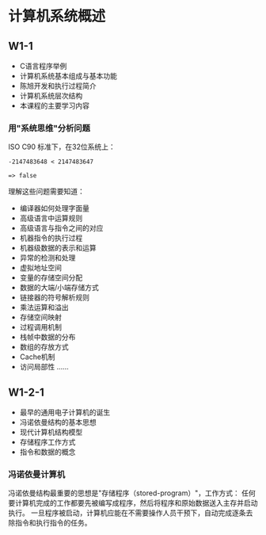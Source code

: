 # 计算机系统概述

## W1-1
* C语言程序举例
* 计算机系统基本组成与基本功能
* 陈旭开发和执行过程简介
* 计算机系统层次结构
* 本课程的主要学习内容


### 用"系统思维"分析问题

ISO C90 标准下，在32位系统上：

```
-2147483648 < 2147483647

=> false
```

理解这些问题需要知道：

* 编译器如何处理字面量
* 高级语言中运算规则
* 高级语言与指令之间的对应
* 机器指令的执行过程
* 机器级数据的表示和运算
* 异常的检测和处理
* 虚拟地址空间
* 变量的存储空间分配
* 数据的大端/小端存储方式
* 链接器的符号解析规则
* 乘法运算和溢出
* 存储空间映射
* 过程调用机制
* 栈帧中数据的分布
* 数组的存放方式
* Cache机制
* 访问局部性
……

## W1-2-1

* 最早的通用电子计算机的诞生
* 冯诺依曼结构的基本思想
* 现代计算机结构模型
* 存储程序工作方式
* 指令和数据的概念

### 冯诺依曼计算机

冯诺依曼结构最重要的思想是"存储程序（stored-program）"，工作方式：
任何要计算机完成的工作都要先被编写成程序，然后将程序和原始数据送入主存并启动执行。
一旦程序被启动，计算机应能在不需要操作人员干预下，自动完成逐条去除指令和执行指令的任务。


